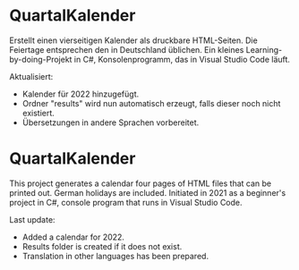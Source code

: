 # QuartalKalender
Erstellt einen vierseitigen Kalender als druckbare HTML-Seiten. 
Die Feiertage entsprechen den in Deutschland üblichen.
Ein kleines Learning-by-doing-Projekt in C#, Konsolenprogramm, das in Visual Studio Code läuft.

Aktualisiert:
* Kalender für 2022 hinzugefügt.
* Ordner "results" wird nun automatisch erzeugt, falls dieser noch nicht existiert.
* Übersetzungen in andere Sprachen vorbereitet.

# QuartalKalender
This project generates a calendar four pages of HTML files that can be printed out.
German holidays are included.
Initiated in 2021 as a beginner's project in C#, console program that runs in Visual Studio Code.

Last update:
* Added a calendar for 2022.
* Results folder is created if it does not exist.
* Translation in other languages has been prepared.
